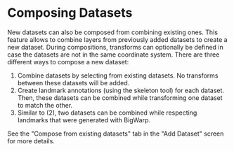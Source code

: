 # Composing Datasets

New datasets can also be composed from combining existing ones.
This feature allows to combine layers from previously added datasets to create a new dataset.
During compositions, transforms can optionally be defined in case the datasets are not in the same coordinate system.
There are three different ways to compose a new dataset:

1. Combine datasets by selecting from existing datasets. No transforms between these datasets will be added.
2. Create landmark annotations (using the skeleton tool) for each dataset. Then, these datasets can be combined while transforming one dataset to match the other.
3. Similar to (2), two datasets can be combined while respecting landmarks that were generated with BigWarp.

See the "Compose from existing datasets" tab in the "Add Dataset" screen for more details.
